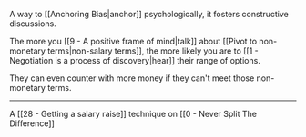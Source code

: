 A way to [[Anchoring Bias|anchor]] psychologically, it fosters constructive discussions.

The more you [[9 - A positive frame of mind|talk]] about [[Pivot to non-monetary terms|non-salary terms]], the more likely you are to [[1 - Negotiation is a process of discovery|hear]] their range of options.

They can even counter with more money if they can't meet those non-monetary terms.

---

A [[28 - Getting a salary raise]] technique on [[0 - Never Split The Difference]]